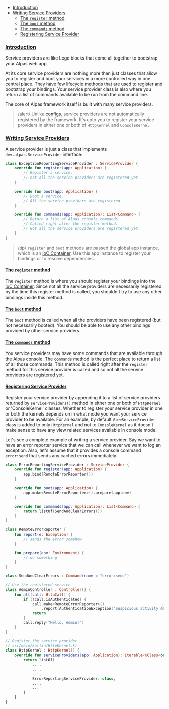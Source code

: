 - [Introduction](#introduction)
- [Writing Service Providers](#writing-service-providers)
    - [The `register` method](#register)
    - [The `boot` method](#boot)
    - [The `commands` method](#commands)
    - [Registering Service Provider](#registering)

<a name="introduction"></a>
### [Introduction](#introduction)

Service providers are like Lego blocks that come all together to bootstrap your Alpas web app.

At its core service providers are nothing more than just classes that allow you to register and boot your services 
in a more controlled way in one central place. They have few lifecycle methods that are used to register and bootstrap 
your bindings. Your service provider class is also where you return a list of commands available to be run from the
command line.

The core of Alpas framework itself is built with many service providers.

> /alert/ <span>Unlike [configs](/docs/configuration), service providers are not automatically registered by the 
> framework. It's upto you to register your service providers in either one or both of `HttpKernel` and `ConsoleKernel`.


<a name="writing-service-providers"></a>
### [Writing Service Providers](#writing-service-providers)

A service provider is just a class that implements `dev.alpas.ServiceProvider` interface:

<span class="line-numbers" data-start="3">

```kotlin
class ExceptionReportingServiceProvider : ServiceProvider {
    override fun register(app: Application) {
        // Register a service.
        // not all the service providers are registered yet.
    }

    override fun boot(app: Application) {
        // Boot a service.
        // All the service providers are registered.
    }

    override fun commands(app: Application): List<Command> {
        // Return a list of Alpas console commands.
        // Called right after the register method.
        // Not all the service providers are registered yet.
    }
}
```

</span>

> /tip/ <span> `register` and `boot` methods are passed the global app instance, which is an 
> [IoC Container](/docs/ioc-container). Use this app instance to register your bindings or to resolve dependencies.
></span>

<a name="register"></a>
#### [The `register` method](#register)

The `register` method is where you should register your bindings into the [IoC Container](/docs/ioc-container). Since
not all the service providers are necessarily registered by the time this register method is called, you shouldn't
try to use any other bindings inside this method.

<a name="boot"></a>
#### [The `boot` method](#boot)

The `boot` method is called when all the providers have been registered (but not necessarily booted). You should be
able to use any other bindings provided by other service providers.

<a name="commands"></a>
#### [The `commands` method](#commands)

You service providers may have some commands that are available through the Alpas console. The `commands` method is the
perfect place to return a list of all those commands. This method is called right after the `register` method for
this service provider is called and so not all the service providers are registered yet.

<a name="registering"></a>
#### [Registering Service Provider](#registering)

Register your service provider by appending it to a list of service providers returned by `serviceProviders()` method
in either one or both of `HttpKernel` or 'ConsoleKernel' classes. Whether to register your service provider in one or
both the kernels depends on in what mode you want your service provider to be available. For an example, by default
`ViewServiceProvider` class is added to only `HttpKernel` and not to `ConsoleKernel` as it doesn't make sense to have
any view related services available in console mode.

Let's see a complete example of writing a service provider. Say we want to have an error reporter service that we
can call whenever we want to log an exception. Also, let's assume that it provides a console command `error:send` that
sends any cached errors immediately.

<span class="line-numbers" data-start="15">

```kotlin
class ErrorReportingServiceProvider : ServiceProvider {
    override fun register(app: Application) {
        app.bind(RemoteErrorReporter())
    }

    override fun boot(app: Application) {
        app.make<RemoteErrorReporter>().prepare(app.env)
    }

    override fun commands(app: Application): List<Command> {
        return listOf(SendAndClearErrors())
    }
}

class RemoteErrorReporter {
    fun report(e: Exception) {
        // sends the error somehow
    }

    fun prepare(env: Environment) {
        // do something
    }
}

class SendAndClearErrors : Command(name = "error:send")

// Use the registered service
class AdminController : Controller() {
    fun all(call: HttpCall) {
        if (!call.isAuthenticated) {
            call.make<RemoteErrorReporter>()
                .report(AuthenticationException("Suspicious activity 😱"))
            return
        }
        call.reply("Hello, Admin!")
    }
}

// Register the service provider
// src/main/kotlin/HttpKernel.kt
class HttpKernel : HttpKernel() {
    override fun serviceProviders(app: Application): Iterable<KClass<out ServiceProvider>> {
        return listOf(
            ...,
            ...,
            ...,
            ErrorReportingServiceProvider::class,
            ...,
            ...
        )
    }
}
```

</span>
